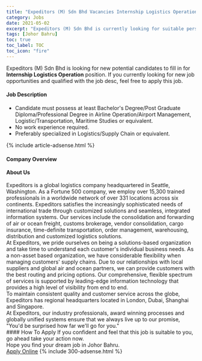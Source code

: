 ```yaml
---
title: "Expeditors (M) Sdn Bhd Vacancies Internship Logistics Operation" 
category: Jobs 
date: 2021-05-02 
excerpt: "Expeditors (M) Sdn Bhd is currently looking for suitable person to fill in the Internship Logistics Operation which based in Johor Bahru" 
tags: [Johor Bahru] 
toc: true 
toc_label: TOC 
toc_icon: "fire" 
--- 
```


<p>Expeditors (M) Sdn Bhd is looking for new potential candidates to fill in for <b>Internship Logistics Operation</b> position. If you currently looking for new job opportunities and qualified with the job desc, feel free to apply this job.
</p><div><div><h4>Job Description</h4></div><div><div><span><div><ul><li>Candidate must possess at least Bachelor's Degree/Post Graduate Diploma/Professional Degree in Airline Operation/Airport Management, Logistic/Transportation, Maritime Studies or equivalent.</li><li>No work experience required.</li><li>Preferably specialized in Logistics/Supply Chain or equivalent.</li></ul></div></span></div></div></div> 
{% include article-adsense.html %} 
<div><div><h4>Company Overview</h4></div><div><div><span><div><div>
<div><strong>About Us</strong></div>
<div><br>
Expeditors is a global logistics company headquartered in Seattle, Washington. As a Fortune 500 company, we employ over 15,300 trained professionals in a worldwide network of over 331 locations across six continents. Expeditors satisfies the increasingly sophisticated needs of international trade through customized solutions and seamless, integrated information systems. Our services include the consolidation and forwarding of air or ocean freight, customs brokerage, vendor consolidation, cargo insurance, time-definite transportation, order management, warehousing, distribution and customized logistics solutions.</div>
<div>At Expeditors, we pride ourselves on being a solutions-based organization and take time to understand each customer's individual business needs. As a non-asset based organization, we have considerable flexibility when managing customers' supply chains. Due to our relationships with local suppliers and global air and ocean partners, we can provide customers with the best routing and pricing options. Our comprehensive, flexible spectrum of services is supported by leading-edge information technology that provides a high level of visibility from end to end.</div>
<div>To maintain consistent quality and customer service across the globe, Expeditors has regional headquarters located in London, Dubai, Shanghai and Singapore.</div>
<div>At Expeditors, our industry professionals, award winning processes and globally unified systems ensure that we always live up to our promise, "You'd be surprised how far we'll go for you."</div>
</div></div></span></div></div></div> 
#### How To Apply 
If you confident and feel that this job is suitable to you, go ahead take your action now. <br/> 
Hope you find your dream job in Johor Bahru. <br/> 
<a href="https://www.jobstreet.com.my/en/job/internship-logistics-operation-4545317?jobId=jobstreet-my-job-4545317&" class="btn btn--info" target="_blank" rel="nofollow noopenner">Apply Online</a> 
{% include 300-adsense.html %} 